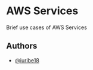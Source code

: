 # AWS Services
Brief use cases of AWS Services


## Authors
- [@iuribe18](https://www.github.com/iuribe18)